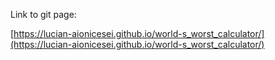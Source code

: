 Link to git page:

[https://lucian-aionicesei.github.io/world-s_worst_calculator/](https://lucian-aionicesei.github.io/world-s_worst_calculator/)